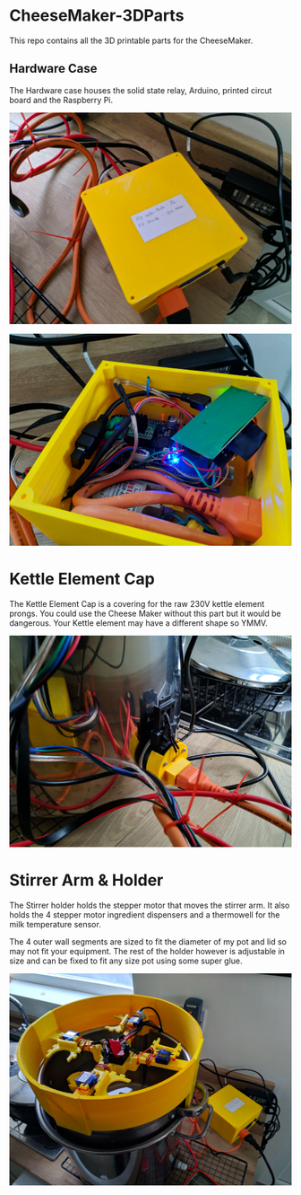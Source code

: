 # CheeseMaker-3DParts

This repo contains all the 3D printable parts for the CheeseMaker.

## Hardware Case
The Hardware case houses the solid state relay, Arduino, printed circut board and the Raspberry Pi.

![Electronics case](./Images/Case.jpg)

![Inside electronics case](./Images/CaseInside.jpg)

# Kettle Element Cap
The Kettle Element Cap is a covering for the raw 230V kettle element prongs. You could use the Cheese Maker without this part but it would be dangerous. Your Kettle element may have a different shape so YMMV.

![Cap](./Images/KettleCap.jpg)

# Stirrer Arm & Holder
The Stirrer holder holds the stepper motor that moves the stirrer arm. It also holds the 4 stepper motor ingredient dispensers and a thermowell for the milk temperature sensor.

The 4 outer wall segments are sized to fit the diameter of my pot and lid so may not fit your equipment. The rest of the holder however is adjustable in size and can be fixed to fit any size pot using some super glue.

![Stirrer arm and the holder for it](./Images/StirrerHolder.jpg)
